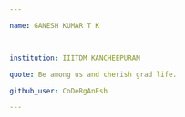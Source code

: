 ```yaml
---

name: GANESH KUMAR T K



institution: IIITDM KANCHEEPURAM

quote: Be among us and cherish grad life.

github_user: CoDeRgAnEsh

---
```

